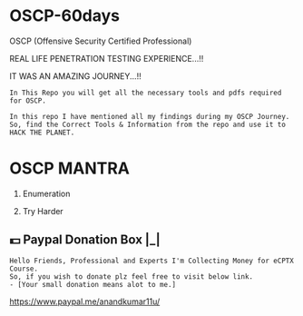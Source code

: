 # OSCP-60days
OSCP (Offensive Security Certified Professional)

REAL LIFE PENETRATION TESTING EXPERIENCE...!!

IT WAS AN AMAZING JOURNEY...!!

```
In This Repo you will get all the necessary tools and pdfs required for OSCP.
```
```
In this repo I have mentioned all my findings during my OSCP Journey.
So, find the Correct Tools & Information from the repo and use it to HACK THE PLANET.
```

# OSCP MANTRA

1. Enumeration

2. Try Harder

## :dollar: Paypal Donation Box |_|
```
Hello Friends, Professional and Experts I'm Collecting Money for eCPTX Course. 
So, if you wish to donate plz feel free to visit below link. 
- [Your small donation means alot to me.]
```
https://www.paypal.me/anandkumar11u/
